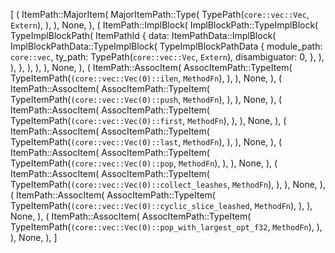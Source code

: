 [
    (
        ItemPath::MajorItem(
            MajorItemPath::Type(
                TypePath(`core::vec::Vec`, `Extern`),
            ),
        ),
        None,
    ),
    (
        ItemPath::ImplBlock(
            ImplBlockPath::TypeImplBlock(
                TypeImplBlockPath(
                    ItemPathId {
                        data: ItemPathData::ImplBlock(
                            ImplBlockPathData::TypeImplBlock(
                                TypeImplBlockPathData {
                                    module_path: `core::vec`,
                                    ty_path: TypePath(`core::vec::Vec`, `Extern`),
                                    disambiguator: 0,
                                },
                            ),
                        ),
                    },
                ),
            ),
        ),
        None,
    ),
    (
        ItemPath::AssocItem(
            AssocItemPath::TypeItem(
                TypeItemPath(`(core::vec::Vec(0)::ilen`, `MethodFn`),
            ),
        ),
        None,
    ),
    (
        ItemPath::AssocItem(
            AssocItemPath::TypeItem(
                TypeItemPath(`(core::vec::Vec(0)::push`, `MethodFn`),
            ),
        ),
        None,
    ),
    (
        ItemPath::AssocItem(
            AssocItemPath::TypeItem(
                TypeItemPath(`(core::vec::Vec(0)::first`, `MethodFn`),
            ),
        ),
        None,
    ),
    (
        ItemPath::AssocItem(
            AssocItemPath::TypeItem(
                TypeItemPath(`(core::vec::Vec(0)::last`, `MethodFn`),
            ),
        ),
        None,
    ),
    (
        ItemPath::AssocItem(
            AssocItemPath::TypeItem(
                TypeItemPath(`(core::vec::Vec(0)::pop`, `MethodFn`),
            ),
        ),
        None,
    ),
    (
        ItemPath::AssocItem(
            AssocItemPath::TypeItem(
                TypeItemPath(`(core::vec::Vec(0)::collect_leashes`, `MethodFn`),
            ),
        ),
        None,
    ),
    (
        ItemPath::AssocItem(
            AssocItemPath::TypeItem(
                TypeItemPath(`(core::vec::Vec(0)::cyclic_slice_leashed`, `MethodFn`),
            ),
        ),
        None,
    ),
    (
        ItemPath::AssocItem(
            AssocItemPath::TypeItem(
                TypeItemPath(`(core::vec::Vec(0)::pop_with_largest_opt_f32`, `MethodFn`),
            ),
        ),
        None,
    ),
]